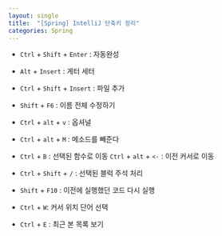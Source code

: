 ```yaml
---
layout: single
title:  "[Spring] IntelliJ 단축키 정리"
categories: Spring
---
```


<style>H2{font-size:1.8em;}</style>



- `Ctrl` + `Shift` + `Enter` : 자동완성
- `Alt` + `Insert` : 게터 세터

- `Ctrl` + `Shift` + `Insert` : 파일  추가

- `Shift` + `F6` : 이름 전체 수정하기

- `Ctrl` + `alt` + `v` : 옵셔널

- `Ctrl` + `alt` + `M` : 메소드를 빼준다

- `Ctrl` + `B` : 선택된 함수로 이동
  `Ctrl` + `alt` + `<-`  : 이전 커서로 이동

- `Ctrl` + `Shift` + `/` : 선택된 블럭 주석 처리

- `Shift` + `F10` : 이전에 실행했던 코드 다시 실행

- `Ctrl` + `W`: 커서 위치 단어 선택

- `Ctrl` + `E` : 최근 본 목록 보기